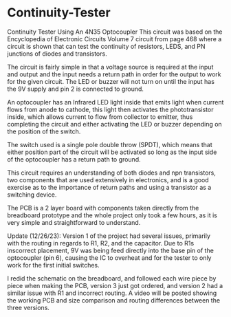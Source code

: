 # Continuity-Tester
Continuity Tester Using An 4N35 Optocoupler
This circuit was based on the Encyclopedia of Electronic Circuits Volume 7 circuit from page 468 where a circuit is shown that can test the continuity of resistors, LEDS, and PN junctions of diodes and transistors.

The circuit is fairly simple in that a voltage source is required at the input and output and the input needs a return path in order for the output to work for the given circuit. The LED or buzzer will not turn on until the input has the 9V supply and pin 2 is connected to ground. 

An optocoupler has an Infrared LED light inside that emits light when current flows from anode to cathode, this light then activates the phototransistor inside, which allows current to flow from collector to emitter, thus completing the circuit and either activating the LED or buzzer depending on the position of the switch. 

The switch used is a single pole double throw (SPDT), which means that either position part of the circuit will be activated so long as the input side of the optocoupler has a return path to ground. 

This circuit requires an understanding of both diodes and npn transistors, two components that are used extensively in electronics, and is a good exercise as to the importance of return paths and using a transistor as a switching device. 

The PCB is a 2 layer board with components taken directly from the breadboard prototype and the whole project only took a few hours, as it is very simple and straightforward to understand.

Update (12/26/23): Version 1 of the project had several issues, primarily with the routing in regards to R1, R2, and the capacitor. Due to R1s inscorrect placement, 9V was being feed directly into the base pin of the optocoupler (pin 6), causing the IC to overheat and for the tester to only work for the first initial switches. 

I redid the schematic on the breadboard, and followed each wire piece by piece when making the PCB, version 3 just got ordered, and version 2 had a similar issue with R1 and incorrect routing. A video will be posted showing the working PCB and size comparison and routing differences between the three versions.
